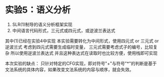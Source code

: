 # 实验5：语义分析
1. SLR(1)制导的语义分析框架实现
2. 中间语言代码形式，三元式或四元式，或逆波兰表达式

其中(1)已经在实验4中实现
本实验需要转化为中间形式，使用四元式 or 三元式 or 逆波兰式
考虑到四元式需要生成临时变量， 三元式需要考虑式子的编号，比较复杂
所以使用逆波兰表达式
并且这种表达式在读取时也比较方便，使用栈即可实现

本次实验的缺点：
只针对特定的CFG实现，即对符号"+"与符号"*"的判断是基于文法系统的具体内容，如果改变文法系统的内容与顺序，就会失效。

